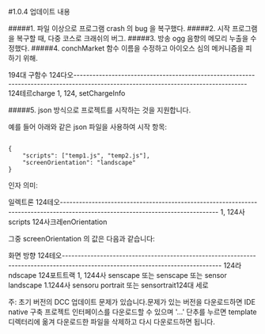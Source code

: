 #1.0.4 업데이트 내용

#####1. 파일 이상으로 프로그램 crash 의 bug 을 복구했다.
#####2. 시작 프로그램을 복구할 때, 다중 코스로 크래쉬의 버그.
#####3. 방송 ogg 음향의 메모리 누출을 수정했다.
#####4. conchMarket 함수 이름을 수정하고 아이오스 심의 메커니즘을 피하기 위해.

194대 구함수
124다오------------------------------------------------------------------------------------------------------------------------------------
124테르charge
1, 124, setChargeInfo

#####5. json 방식으로 프로젝트를 시작하는 것을 지원합니다.

예를 들어 아래와 같은 json 파일을 사용하여 시작 항목:



```

{
    "scripts": ["temp1.js", "temp2.js"],
    "screenOrientation": "landscape"
}
```


인자 의미:

일렉트론
124테오--------------------------------------------------------------------------------------------------------------------------------
1, 124사 scripts
124사크레enOrientation

그중 screenOrientation 의 값은 다음과 같습니다:

화면 방향
124테오--------------------------------------------------------------------------------------------------------------------------------
124라ndscape
124포트트랙
1, 1244사 senscape 또는 senscape 또는 sensor landscape
1.1244사 sensoru portrait 또는 sensortrait124대 세로

주: 초기 버전의 DCC 업데이트 문제가 있습니다.문제가 있는 버전을 다운로드하면 IDE native 구축 프로젝트 인터페이스를 다운로드할 수 있으며 '…' 단추를 누르면 template 디렉터리에 옮겨 다운로드한 파일을 삭제하고 다시 다운로드하면 됩니다.